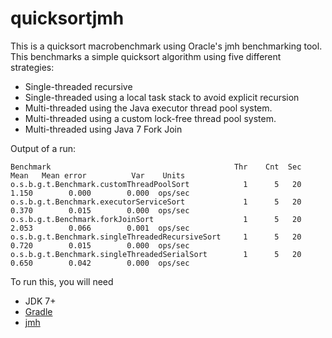 quicksortjmh
============

This is a quicksort macrobenchmark using Oracle's jmh benchmarking tool. This benchmarks a simple quicksort algorithm using five different strategies:

- Single-threaded recursive
- Single-threaded using a local task stack to avoid explicit recursion
- Multi-threaded using the Java executor thread pool system.
- Multi-threaded using a custom lock-free thread pool system.
- Multi-threaded using Java 7 Fork Join

Output of a run:

```
Benchmark                                         Thr    Cnt  Sec         Mean   Mean error          Var    Units
o.s.b.g.t.Benchmark.customThreadPoolSort            1      5   20        1.150        0.000        0.000  ops/sec
o.s.b.g.t.Benchmark.executorServiceSort             1      5   20        0.370        0.015        0.000  ops/sec
o.s.b.g.t.Benchmark.forkJoinSort                    1      5   20        2.053        0.066        0.001  ops/sec
o.s.b.g.t.Benchmark.singleThreadedRecursiveSort     1      5   20        0.720        0.015        0.000  ops/sec
o.s.b.g.t.Benchmark.singleThreadedSerialSort        1      5   20        0.650        0.042        0.000  ops/sec
```

To run this, you will need

- JDK 7+
- [Gradle](http://gradle.org)
- [jmh](http://openjdk.java.net/projects/code-tools/jmh/)
